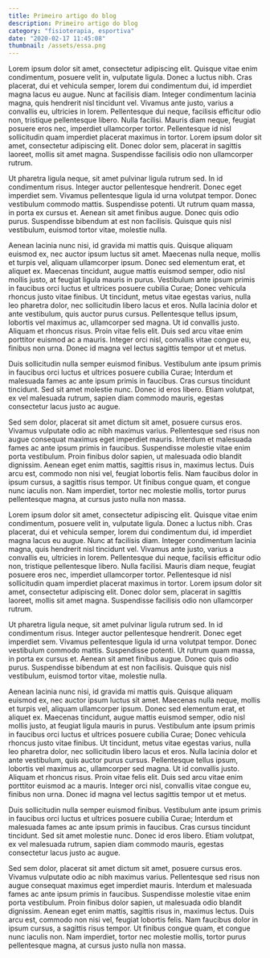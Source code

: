 ```yaml
---
title: Primeiro artigo do blog
description: Primeiro artigo do blog
category: "fisioterapia, esportiva"
date: "2020-02-17 11:45:08"
thumbnail: /assets/essa.png
---
```


Lorem ipsum dolor sit amet, consectetur adipiscing elit. Quisque vitae enim condimentum, posuere velit in, vulputate ligula. Donec a luctus nibh. Cras placerat, dui et vehicula semper, lorem dui condimentum dui, id imperdiet magna lacus eu augue. Nunc at facilisis diam. Integer condimentum lacinia magna, quis hendrerit nisl tincidunt vel. Vivamus ante justo, varius a convallis eu, ultricies in lorem. Pellentesque dui neque, facilisis efficitur odio non, tristique pellentesque libero. Nulla facilisi. Mauris diam neque, feugiat posuere eros nec, imperdiet ullamcorper tortor. Pellentesque id nisl sollicitudin quam imperdiet placerat maximus in tortor. Lorem ipsum dolor sit amet, consectetur adipiscing elit. Donec dolor sem, placerat in sagittis laoreet, mollis sit amet magna. Suspendisse facilisis odio non ullamcorper rutrum.

Ut pharetra ligula neque, sit amet pulvinar ligula rutrum sed. In id condimentum risus. Integer auctor pellentesque hendrerit. Donec eget imperdiet sem. Vivamus pellentesque ligula id urna volutpat tempor. Donec vestibulum commodo mattis. Suspendisse potenti. Ut rutrum quam massa, in porta ex cursus et. Aenean sit amet finibus augue. Donec quis odio purus. Suspendisse bibendum at est non facilisis. Quisque quis nisl vestibulum, euismod tortor vitae, molestie nulla.

Aenean lacinia nunc nisi, id gravida mi mattis quis. Quisque aliquam euismod ex, nec auctor ipsum luctus sit amet. Maecenas nulla neque, mollis et turpis vel, aliquam ullamcorper ipsum. Donec sed elementum erat, et aliquet ex. Maecenas tincidunt, augue mattis euismod semper, odio nisl mollis justo, at feugiat ligula mauris in purus. Vestibulum ante ipsum primis in faucibus orci luctus et ultrices posuere cubilia Curae; Donec vehicula rhoncus justo vitae finibus. Ut tincidunt, metus vitae egestas varius, nulla leo pharetra dolor, nec sollicitudin libero lacus et eros. Nulla lacinia dolor et ante vestibulum, quis auctor purus cursus. Pellentesque tellus ipsum, lobortis vel maximus ac, ullamcorper sed magna. Ut id convallis justo. Aliquam et rhoncus risus. Proin vitae felis elit. Duis sed arcu vitae enim porttitor euismod ac a mauris. Integer orci nisl, convallis vitae congue eu, finibus non urna. Donec id magna vel lectus sagittis tempor ut et metus.

Duis sollicitudin nulla semper euismod finibus. Vestibulum ante ipsum primis in faucibus orci luctus et ultrices posuere cubilia Curae; Interdum et malesuada fames ac ante ipsum primis in faucibus. Cras cursus tincidunt tincidunt. Sed sit amet molestie nunc. Donec id eros libero. Etiam volutpat, ex vel malesuada rutrum, sapien diam commodo mauris, egestas consectetur lacus justo ac augue.

Sed sem dolor, placerat sit amet dictum sit amet, posuere cursus eros. Vivamus vulputate odio ac nibh maximus varius. Pellentesque sed risus non augue consequat maximus eget imperdiet mauris. Interdum et malesuada fames ac ante ipsum primis in faucibus. Suspendisse molestie vitae enim porta vestibulum. Proin finibus dolor sapien, ut malesuada odio blandit dignissim. Aenean eget enim mattis, sagittis risus in, maximus lectus. Duis arcu est, commodo non nisi vel, feugiat lobortis felis. Nam faucibus dolor in ipsum cursus, a sagittis risus tempor. Ut finibus congue quam, et congue nunc iaculis non. Nam imperdiet, tortor nec molestie mollis, tortor purus pellentesque magna, at cursus justo nulla non massa.

Lorem ipsum dolor sit amet, consectetur adipiscing elit. Quisque vitae enim condimentum, posuere velit in, vulputate ligula. Donec a luctus nibh. Cras placerat, dui et vehicula semper, lorem dui condimentum dui, id imperdiet magna lacus eu augue. Nunc at facilisis diam. Integer condimentum lacinia magna, quis hendrerit nisl tincidunt vel. Vivamus ante justo, varius a convallis eu, ultricies in lorem. Pellentesque dui neque, facilisis efficitur odio non, tristique pellentesque libero. Nulla facilisi. Mauris diam neque, feugiat posuere eros nec, imperdiet ullamcorper tortor. Pellentesque id nisl sollicitudin quam imperdiet placerat maximus in tortor. Lorem ipsum dolor sit amet, consectetur adipiscing elit. Donec dolor sem, placerat in sagittis laoreet, mollis sit amet magna. Suspendisse facilisis odio non ullamcorper rutrum.

Ut pharetra ligula neque, sit amet pulvinar ligula rutrum sed. In id condimentum risus. Integer auctor pellentesque hendrerit. Donec eget imperdiet sem. Vivamus pellentesque ligula id urna volutpat tempor. Donec vestibulum commodo mattis. Suspendisse potenti. Ut rutrum quam massa, in porta ex cursus et. Aenean sit amet finibus augue. Donec quis odio purus. Suspendisse bibendum at est non facilisis. Quisque quis nisl vestibulum, euismod tortor vitae, molestie nulla.

Aenean lacinia nunc nisi, id gravida mi mattis quis. Quisque aliquam euismod ex, nec auctor ipsum luctus sit amet. Maecenas nulla neque, mollis et turpis vel, aliquam ullamcorper ipsum. Donec sed elementum erat, et aliquet ex. Maecenas tincidunt, augue mattis euismod semper, odio nisl mollis justo, at feugiat ligula mauris in purus. Vestibulum ante ipsum primis in faucibus orci luctus et ultrices posuere cubilia Curae; Donec vehicula rhoncus justo vitae finibus. Ut tincidunt, metus vitae egestas varius, nulla leo pharetra dolor, nec sollicitudin libero lacus et eros. Nulla lacinia dolor et ante vestibulum, quis auctor purus cursus. Pellentesque tellus ipsum, lobortis vel maximus ac, ullamcorper sed magna. Ut id convallis justo. Aliquam et rhoncus risus. Proin vitae felis elit. Duis sed arcu vitae enim porttitor euismod ac a mauris. Integer orci nisl, convallis vitae congue eu, finibus non urna. Donec id magna vel lectus sagittis tempor ut et metus.

Duis sollicitudin nulla semper euismod finibus. Vestibulum ante ipsum primis in faucibus orci luctus et ultrices posuere cubilia Curae; Interdum et malesuada fames ac ante ipsum primis in faucibus. Cras cursus tincidunt tincidunt. Sed sit amet molestie nunc. Donec id eros libero. Etiam volutpat, ex vel malesuada rutrum, sapien diam commodo mauris, egestas consectetur lacus justo ac augue.

Sed sem dolor, placerat sit amet dictum sit amet, posuere cursus eros. Vivamus vulputate odio ac nibh maximus varius. Pellentesque sed risus non augue consequat maximus eget imperdiet mauris. Interdum et malesuada fames ac ante ipsum primis in faucibus. Suspendisse molestie vitae enim porta vestibulum. Proin finibus dolor sapien, ut malesuada odio blandit dignissim. Aenean eget enim mattis, sagittis risus in, maximus lectus. Duis arcu est, commodo non nisi vel, feugiat lobortis felis. Nam faucibus dolor in ipsum cursus, a sagittis risus tempor. Ut finibus congue quam, et congue nunc iaculis non. Nam imperdiet, tortor nec molestie mollis, tortor purus pellentesque magna, at cursus justo nulla non massa.
